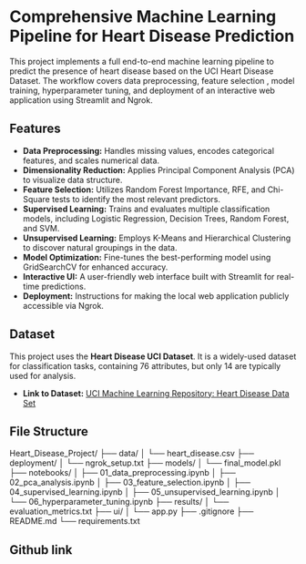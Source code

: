 # Comprehensive Machine Learning Pipeline for Heart Disease Prediction

This project implements a full end-to-end machine learning pipeline to predict the presence of heart disease
based on the UCI Heart Disease Dataset. The workflow covers data preprocessing, feature selection
, model training, hyperparameter tuning, and deployment of an interactive web application using Streamlit
and Ngrok.

## Features
- **Data Preprocessing:** Handles missing values, encodes categorical features, and scales numerical data.
- **Dimensionality Reduction:** Applies Principal Component Analysis (PCA) to visualize data structure.
- **Feature Selection:** Utilizes Random Forest Importance, RFE, and Chi-Square tests to identify the most relevant predictors.
- **Supervised Learning:** Trains and evaluates multiple classification models, including Logistic Regression, Decision Trees, Random Forest, and SVM.
- **Unsupervised Learning:** Employs K-Means and Hierarchical Clustering to discover natural groupings in the data.
- **Model Optimization:** Fine-tunes the best-performing model using GridSearchCV for enhanced accuracy.
- **Interactive UI:** A user-friendly web interface built with Streamlit for real-time predictions.
- **Deployment:** Instructions for making the local web application publicly accessible via Ngrok.

## Dataset
This project uses the **Heart Disease UCI Dataset**. It is a widely-used dataset for classification tasks, containing 76 attributes, but only 14 are typically used for analysis.

- **Link to Dataset:** [UCI Machine Learning Repository: Heart Disease Data Set](https://archive.ics.uci.edu/ml/datasets/heart+disease)

## File Structure
Heart_Disease_Project/
├── data/
│ └── heart_disease.csv
├── deployment/
│ └── ngrok_setup.txt
├── models/
│ └── final_model.pkl
├── notebooks/
│ ├── 01_data_preprocessing.ipynb
│ ├── 02_pca_analysis.ipynb
│ ├── 03_feature_selection.ipynb
│ ├── 04_supervised_learning.ipynb
│ ├── 05_unsupervised_learning.ipynb
│ └── 06_hyperparameter_tuning.ipynb
├── results/
│ └── evaluation_metrics.txt
├── ui/
│ └── app.py
├── .gitignore
├── README.md
└── requirements.txt

## Github link
